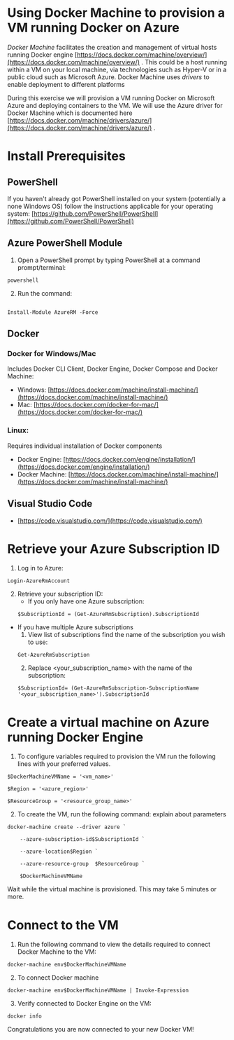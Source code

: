 # Using Docker Machine to provision a VM running Docker on Azure

_Docker Machine_ facilitates the creation and management of virtual hosts running Docker engine [https://docs.docker.com/machine/overview/](https://docs.docker.com/machine/overview/) . This could be a host running within a VM on your local machine, via technologies such as Hyper-V or in a public cloud such as Microsoft Azure. Docker Machine uses _drivers_ to enable deployment to different platforms

During this exercise we will provision a VM running Docker on Microsoft Azure and deploying containers to the VM. We will use the Azure driver for Docker Machine which is documented here [https://docs.docker.com/machine/drivers/azure/](https://docs.docker.com/machine/drivers/azure/) .

# Install Prerequisites

## PowerShell

If you haven't already got PowerShell installed on your system (potentially a none Windows OS) follow the instructions applicable for your operating system: [https://github.com/PowerShell/PowerShell](https://github.com/PowerShell/PowerShell)

## Azure PowerShell Module

1. Open a PowerShell prompt by typing PowerShell at a command prompt/terminal:
```
powershell
```

2. Run the command:

<code>
Install-Module AzureRM -Force
</code>

## Docker

### Docker for Windows/Mac

Includes Docker CLI Client, Docker Engine, Docker Compose and Docker Machine:

- Windows: [https://docs.docker.com/machine/install-machine/](https://docs.docker.com/machine/install-machine/)
- Mac: [https://docs.docker.com/docker-for-mac/](https://docs.docker.com/docker-for-mac/)

### Linux:

Requires individual installation of Docker components

- Docker Engine: [https://docs.docker.com/engine/installation/](https://docs.docker.com/engine/installation/)
- Docker Machine: [https://docs.docker.com/machine/install-machine/](https://docs.docker.com/machine/install-machine/)

## Visual Studio Code

- [https://code.visualstudio.com/](https://code.visualstudio.com/)

# Retrieve your Azure Subscription ID

1. Log in to Azure:
```
Login-AzureRmAccount
```
2. Retrieve your subscription ID:
    - If you only have one Azure subscription:
    ```
    $SubscriptionId = (Get-AzureRmSubscription).SubscriptionId
    ```

- If you have multiple Azure subscriptions
    1. View list of subscriptions find the name of the subscription you wish to use:
    ```
    Get-AzureRmSubscription
    ```
    2. Replace <your_subscription_name> with the name of the subscription:
    ```
    $SubscriptionId= (Get-AzureRmSubscription-SubscriptionName '<your_subscription_name>').SubscriptionId
    ```


# Create a virtual machine on Azure running Docker Engine

1. To configure variables required to provision the VM run the following lines with your preferred values. 

```
$DockerMachineVMName = '<vm_name>'

$Region = '<azure_region>'

$ResourceGroup = '<resource_group_name>'
```
2. To create the VM, run the following command: explain about parameters
```
docker-machine create --driver azure `

    --azure-subscription-id$SubscriptionId `

    --azure-location$Region `

    --azure-resource-group  $ResourceGroup `

    $DockerMachineVMName
```
Wait while the virtual machine is provisioned. This may take 5 minutes or more.

# Connect to the VM

1. Run the following command to view the details required to connect Docker Machine to the VM:
```
docker-machine env$DockerMachineVMName
```
2. To connect Docker  machine
```
docker-machine env$DockerMachineVMName | Invoke-Expression
```
3. Verify connected to Docker Engine on the VM:
```
docker info
```

Congratulations you are now connected to your new Docker VM!